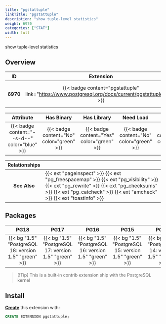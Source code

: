 ```yaml
---
title: "pgstattuple"
linkTitle: "pgstattuple"
description: "show tuple-level statistics"
weight: 6970
categories: ["STAT"]
width: full
---
```


show tuple-level statistics


## Overview

|    ID    | Extension |  Package   | Version |        Category        |           License            |       Language       |
|:--------:|:---------:|:----------:|:-------:|:----------------------:|:----------------------------:|:--------------------:|
| **6970** | {{< badge content="pgstattuple" link="https://www.postgresql.org/docs/current/pgstattuple.html" >}} | {{< ext "pgstattuple" >}} | `1.5` | {{< category "STAT" >}} | {{< license "PostgreSQL" >}} | {{< language "C" >}} |


|  Attribute | Has Binary | Has Library | Need Load | Has DDL | Relocatable | Trusted |
|:----------:|:----------:|:-----------:|:---------:|:-------:|:-----------:|:-------:|
| {{< badge content="--s-d--" color="blue" >}} | {{< badge content="No" color="green" >}} | {{< badge content="Yes" color="green" >}} | {{< badge content="No" color="green" >}} | {{< badge content="Yes" color="green" >}} | {{< badge content="no" color="red" >}} | {{< badge content="no" color="red" >}} |


| **Relationships** |   |
|:-----------------:|:----|
|   **See Also**    | {{< ext "pageinspect" >}} {{< ext "pg_freespacemap" >}} {{< ext "pg_visibility" >}} {{< ext "pg_rewrite" >}} {{< ext "pg_checksums" >}} {{< ext "pg_catcheck" >}} {{< ext "amcheck" >}} {{< ext "toastinfo" >}} |


## Packages

| **PG18** | **PG17** | **PG16** | **PG15** | **PG14** |
|:--------:|:--------:|:--------:|:--------:|:--------:|
| {{< bg "1.5" "PostgreSQL 18: version 1.5" "green" >}} | {{< bg "1.5" "PostgreSQL 17: version 1.5" "green" >}} | {{< bg "1.5" "PostgreSQL 16: version 1.5" "green" >}} | {{< bg "1.5" "PostgreSQL 15: version 1.5" "green" >}} | {{< bg "1.5" "PostgreSQL 14: version 1.5" "green" >}} |

> [!Tip] This is a built-in contrib extension ship with the PostgreSQL kernel


## Install

[**Create**](https://ext.pgsty.com/usage/create) this extension with:

```sql
CREATE EXTENSION pgstattuple;
```
